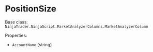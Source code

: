 # PositionSize

Base class: `NinjaTrader.NinjaScript.MarketAnalyzerColumns.MarketAnalyzerColumn`

Properties:
- `AccountName` (string)
